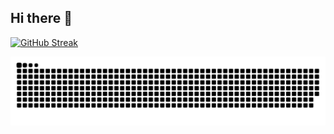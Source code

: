 ## Hi there 👋

<!--
**will2therich/will2therich** is a ✨ _special_ ✨ repository because its `README.md` (this file) appears on your GitHub profile.

Here are some ideas to get you started:

- 🔭 I’m currently working on ...
- 🌱 I’m currently learning ...
- 👯 I’m looking to collaborate on ...
- 🤔 I’m looking for help with ...
- 💬 Ask me about ...
- 📫 How to reach me: ...
- 😄 Pronouns: ...
- ⚡ Fun fact: ...
-->

 [![GitHub Streak](https://streak-stats.demolab.com?user=will2therich&theme=dark)](https://git.io/streak-stats) 


<picture>
  <source media="(prefers-color-scheme: dark)" srcset="https://raw.githubusercontent.com/will2therich/will2therich/output/github-contribution-grid-snake-dark.svg">
  <source media="(prefers-color-scheme: light)" srcset="https://raw.githubusercontent.com/will2therich/will2therich/output/github-contribution-grid-snake.svg">
  <img alt="github contribution grid snake animation" src="https://raw.githubusercontent.com/will2therich/will2therich/output/github-contribution-grid-snake.svg">
</picture>
